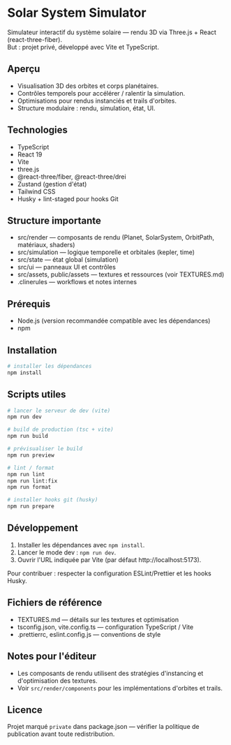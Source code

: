 # Solar System Simulator

Simulateur interactif du système solaire — rendu 3D via Three.js + React (react-three-fiber).  
But : projet privé, développé avec Vite et TypeScript.

## Aperçu
- Visualisation 3D des orbites et corps planétaires.
- Contrôles temporels pour accélérer / ralentir la simulation.
- Optimisations pour rendus instanciés et trails d'orbites.
- Structure modulaire : rendu, simulation, état, UI.

## Technologies
- TypeScript
- React 19
- Vite
- three.js
- @react-three/fiber, @react-three/drei
- Zustand (gestion d'état)
- Tailwind CSS
- Husky + lint-staged pour hooks Git

## Structure importante
- src/render — composants de rendu (Planet, SolarSystem, OrbitPath, matériaux, shaders)
- src/simulation — logique temporelle et orbitales (kepler, time)
- src/state — état global (simulation)
- src/ui — panneaux UI et contrôles
- src/assets, public/assets — textures et ressources (voir TEXTURES.md)
- .clinerules — workflows et notes internes

## Prérequis
- Node.js (version recommandée compatible avec les dépendances)
- npm

## Installation
```bash
# installer les dépendances
npm install
```

## Scripts utiles
```bash
# lancer le serveur de dev (vite)
npm run dev

# build de production (tsc + vite)
npm run build

# prévisualiser le build
npm run preview

# lint / format
npm run lint
npm run lint:fix
npm run format

# installer hooks git (husky)
npm run prepare
```

## Développement
1. Installer les dépendances avec `npm install`.
2. Lancer le mode dev : `npm run dev`.
3. Ouvrir l'URL indiquée par Vite (par défaut http://localhost:5173).

Pour contribuer : respecter la configuration ESLint/Prettier et les hooks Husky.

## Fichiers de référence
- TEXTURES.md — détails sur les textures et optimisation
- tsconfig.json, vite.config.ts — configuration TypeScript / Vite
- .prettierrc, eslint.config.js — conventions de style

## Notes pour l'éditeur
- Les composants de rendu utilisent des stratégies d'instancing et d'optimisation des textures.
- Voir `src/render/components` pour les implémentations d'orbites et trails.

## Licence
Projet marqué `private` dans package.json — vérifier la politique de publication avant toute redistribution.
